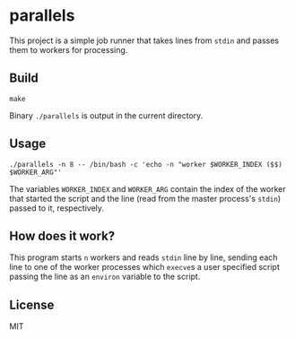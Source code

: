 # parallels

This project is a simple job runner that takes lines from `stdin` and passes
them to workers for processing.

## Build

```
make
```

Binary `./parallels` is output in the current directory.

## Usage

```
./parallels -n 8 -- /bin/bash -c 'echo -n "worker $WORKER_INDEX ($$) $WORKER_ARG"'
```

The variables `WORKER_INDEX` and `WORKER_ARG` contain the index of the worker
that started the script and the line (read from the master process's `stdin`)
passed to it, respectively.

## How does it work?

This program starts `n` workers and reads `stdin` line by line, sending each line
to one of the worker processes which `execve`s a user specified script passing
the line as an `environ` variable to the script.

## License

MIT
